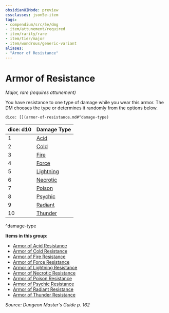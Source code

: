 ```yaml
---
obsidianUIMode: preview
cssclasses: json5e-item
tags:
- compendium/src/5e/dmg
- item/attunement/required
- item/rarity/rare
- item/tier/major
- item/wondrous/generic-variant
aliases: 
- "Armor of Resistance"
---
```

# Armor of Resistance
*Major, rare (requires attunement)*  


You have resistance to one type of damage while you wear this armor. The DM chooses the type or determines it randomly from the options below.

`dice: [](armor-of-resistance.md#^damage-type)`

| dice: d10 | Damage Type |
|-----------|-------------|
| 1 | [Acid](2-Mechanics/CLI/items/armor-of-acid-resistance.md) |
| 2 | [Cold](2-Mechanics/CLI/items/armor-of-cold-resistance.md) |
| 3 | [Fire](2-Mechanics/CLI/items/armor-of-fire-resistance.md) |
| 4 | [Force](2-Mechanics/CLI/items/armor-of-force-resistance.md) |
| 5 | [Lightning](2-Mechanics/CLI/items/armor-of-lightning-resistance.md) |
| 6 | [Necrotic](2-Mechanics/CLI/items/armor-of-necrotic-resistance.md) |
| 7 | [Poison](2-Mechanics/CLI/items/armor-of-poison-resistance.md) |
| 8 | [Psychic](2-Mechanics/CLI/items/armor-of-psychic-resistance.md) |
| 9 | [Radiant](2-Mechanics/CLI/items/armor-of-radiant-resistance.md) |
| 10 | [Thunder](2-Mechanics/CLI/items/armor-of-thunder-resistance.md) |
^damage-type

**Items in this group:**

- [Armor of Acid Resistance](2-Mechanics/CLI/items/armor-of-acid-resistance.md)
- [Armor of Cold Resistance](2-Mechanics/CLI/items/armor-of-cold-resistance.md)
- [Armor of Fire Resistance](2-Mechanics/CLI/items/armor-of-fire-resistance.md)
- [Armor of Force Resistance](2-Mechanics/CLI/items/armor-of-force-resistance.md)
- [Armor of Lightning Resistance](2-Mechanics/CLI/items/armor-of-lightning-resistance.md)
- [Armor of Necrotic Resistance](2-Mechanics/CLI/items/armor-of-necrotic-resistance.md)
- [Armor of Poison Resistance](2-Mechanics/CLI/items/armor-of-poison-resistance.md)
- [Armor of Psychic Resistance](2-Mechanics/CLI/items/armor-of-psychic-resistance.md)
- [Armor of Radiant Resistance](2-Mechanics/CLI/items/armor-of-radiant-resistance.md)
- [Armor of Thunder Resistance](2-Mechanics/CLI/items/armor-of-thunder-resistance.md)

*Source: Dungeon Master's Guide p. 162*